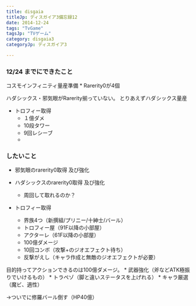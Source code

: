 ```yaml
---
title: disgaia
titleJp: ディスガイア3備忘録12
date: 2014-12-24
tags: "TvGame"
tagsJp: "TVゲーム"
category: disgaia3
categoryJp: ディスガイア3

---
```


### 12/24 までにできたこと

コスモインフィニティ量産準備
	* Rarerity0が4個

ハダシックス・邪気眼がRarerity揃っていない。
とりあえずハダシックス量産

* トロフィー取得
	* １億ダメ
	* 10段タワー
	* 9回レシーブ
	* 

### したいこと

* 邪気眼のrarerity0取得 及び強化
* ハダシックスのrarerity0取得 及び強化
	* 周回して取れるのか？

* トロフィー取得
	* 界族4つ（新撰組/プリニー/十紳士/バール）
	* トロフィー屋（91F以降の小部屋）
	* アクターレ（61F以降の小部屋）
	* 100億ダメージ
	* 10回コンボ（攻撃+のジオエフェクト待ち）
	* 反撃がえし（キャラ作成と無敵のジオエフェクトが必要）

目的持ってアクションできるのは100億ダメージ。
	* 武器強化（斧などATK極振りでいけるもの）
	* トラペゾ（脚と違いステータスを上げれる）
	* キャラ厳選（魔ビ、適性）

→ついでに修羅バール倒す（HP40億）
